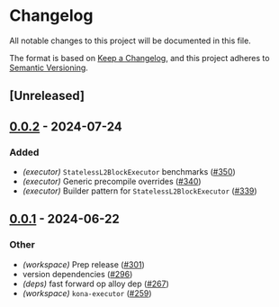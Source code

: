 # Changelog
All notable changes to this project will be documented in this file.

The format is based on [Keep a Changelog](https://keepachangelog.com/en/1.0.0/),
and this project adheres to [Semantic Versioning](https://semver.org/spec/v2.0.0.html).

## [Unreleased]

## [0.0.2](https://github.com/moongate-forks/kona/compare/kona-executor-v0.0.1...kona-executor-v0.0.2) - 2024-07-24

### Added
- *(executor)* `StatelessL2BlockExecutor` benchmarks ([#350](https://github.com/moongate-forks/kona/pull/350))
- *(executor)* Generic precompile overrides ([#340](https://github.com/moongate-forks/kona/pull/340))
- *(executor)* Builder pattern for `StatelessL2BlockExecutor` ([#339](https://github.com/moongate-forks/kona/pull/339))

## [0.0.1](https://github.com/ethereum-optimism/kona/releases/tag/kona-executor-v0.0.1) - 2024-06-22

### Other
- *(workspace)* Prep release ([#301](https://github.com/ethereum-optimism/kona/pull/301))
- version dependencies ([#296](https://github.com/ethereum-optimism/kona/pull/296))
- *(deps)* fast forward op alloy dep ([#267](https://github.com/ethereum-optimism/kona/pull/267))
- *(workspace)* `kona-executor` ([#259](https://github.com/ethereum-optimism/kona/pull/259))
